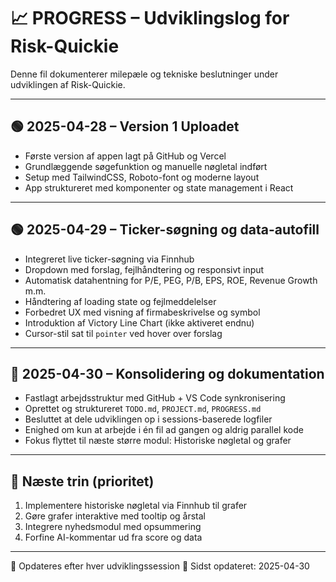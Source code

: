 # 📈 PROGRESS – Udviklingslog for Risk-Quickie

Denne fil dokumenterer milepæle og tekniske beslutninger under udviklingen af Risk-Quickie.

---

## 🟢 2025-04-28 – Version 1 Uploadet

- Første version af appen lagt på GitHub og Vercel
- Grundlæggende søgefunktion og manuelle nøgletal indført
- Setup med TailwindCSS, Roboto-font og moderne layout
- App struktureret med komponenter og state management i React

---

## 🟢 2025-04-29 – Ticker-søgning og data-autofill

- Integreret live ticker-søgning via Finnhub
- Dropdown med forslag, fejlhåndtering og responsivt input
- Automatisk datahentning for P/E, PEG, P/B, EPS, ROE, Revenue Growth m.m.
- Håndtering af loading state og fejlmeddelelser
- Forbedret UX med visning af firmabeskrivelse og symbol
- Introduktion af Victory Line Chart (ikke aktiveret endnu)
- Cursor-stil sat til `pointer` ved hover over forslag

---

## 🔧 2025-04-30 – Konsolidering og dokumentation

- Fastlagt arbejdsstruktur med GitHub + VS Code synkronisering
- Oprettet og struktureret `TODO.md`, `PROJECT.md`, `PROGRESS.md`
- Besluttet at dele udviklingen op i sessions-baserede logfiler
- Enighed om kun at arbejde i én fil ad gangen og aldrig parallel kode
- Fokus flyttet til næste større modul: Historiske nøgletal og grafer

---

## 📎 Næste trin (prioritet)

1. Implementere historiske nøgletal via Finnhub til grafer
2. Gøre grafer interaktive med tooltip og årstal
3. Integrere nyhedsmodul med opsummering
4. Forfine AI-kommentar ud fra score og data

---

🔁 Opdateres efter hver udviklingssession
📄 Sidst opdateret: 2025-04-30
